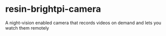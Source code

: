 # resin-brightpi-camera
A night-vision enabled camera that records videos on demand and lets you watch them remotely

